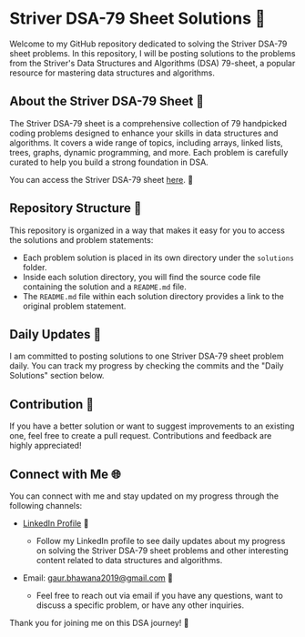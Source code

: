 # Striver DSA-79 Sheet Solutions 🚀

Welcome to my GitHub repository dedicated to solving the Striver DSA-79 sheet problems. In this repository, I will be posting solutions to the problems from the Striver's Data Structures and Algorithms (DSA) 79-sheet, a popular resource for mastering data structures and algorithms.

## About the Striver DSA-79 Sheet 📘

The Striver DSA-79 sheet is a comprehensive collection of 79 handpicked coding problems designed to enhance your skills in data structures and algorithms. It covers a wide range of topics, including arrays, linked lists, trees, graphs, dynamic programming, and more. Each problem is carefully curated to help you build a strong foundation in DSA.

You can access the Striver DSA-79 sheet [here](https://takeuforward.org/interview-sheets/strivers-79-last-moment-dsa-sheet-ace-interviews/). 📑

## Repository Structure 📂

This repository is organized in a way that makes it easy for you to access the solutions and problem statements:

- Each problem solution is placed in its own directory under the `solutions` folder.
- Inside each solution directory, you will find the source code file containing the solution and a `README.md` file.
- The `README.md` file within each solution directory provides a link to the original problem statement.

## Daily Updates 📅

I am committed to posting solutions to one Striver DSA-79 sheet problem daily. You can track my progress by checking the commits and the "Daily Solutions" section below.

## Contribution 🤝

If you have a better solution or want to suggest improvements to an existing one, feel free to create a pull request. Contributions and feedback are highly appreciated!

## Connect with Me 🌐

You can connect with me and stay updated on my progress through the following channels:

- [LinkedIn Profile](https://www.linkedin.com/in/bhawana-gaur-601322189/) 👥
  - Follow my LinkedIn profile to see daily updates about my progress on solving the Striver DSA-79 sheet problems and other interesting content related to data structures and algorithms.

- Email: gaur.bhawana2019@gmail.com 📧
  - Feel free to reach out via email if you have any questions, want to discuss a specific problem, or have any other inquiries.

Thank you for joining me on this DSA journey! 🙌
